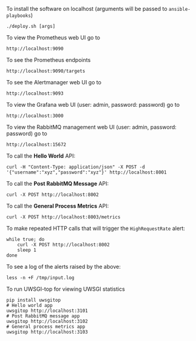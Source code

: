 To install the software on localhost (arguments will be passed to `ansible-playbooks`)

    ./deploy.sh [args]

To view the Prometheus web UI go to

    http://localhost:9090

To see the Prometheus endpoints

    http://localhost:9090/targets

To see the Alertmanager web UI go to

    http://localhost:9093

To view the Grafana web UI (user: admin, password: password) go to

    http://localhost:3000

To view the RabbitMQ management web UI (user: admin, password: password) go to

    http://localhost:15672
    
To call the __Hello World__ API:

    curl -H "Content-Type: application/json" -X POST -d '{"username":"xyz","password":"xyz"}' http://localhost:8001

To call the __Post RabbitMQ Message__ API:

    curl -X POST http://localhost:8002

To call the __General Process Metrics__ API:

    curl -X POST http://localhost:8003/metrics

To make repeated HTTP calls that will trigger the `HighRequestRate` alert:

    while true; do
        curl -X POST http://localhost:8002
        sleep 1
    done

To see a log of the alerts raised by the above:

    less -n +F /tmp/input.log

To run UWSGI-top for viewing UWSGI statistics

    pip install uwsgitop
    # Hello world app
    uwsgitop http://localhost:3101
    # Post RabbitMQ message app
    uwsgitop http://localhost:3102
    # General process metrics app
    uwsgitop http://localhost:3103
